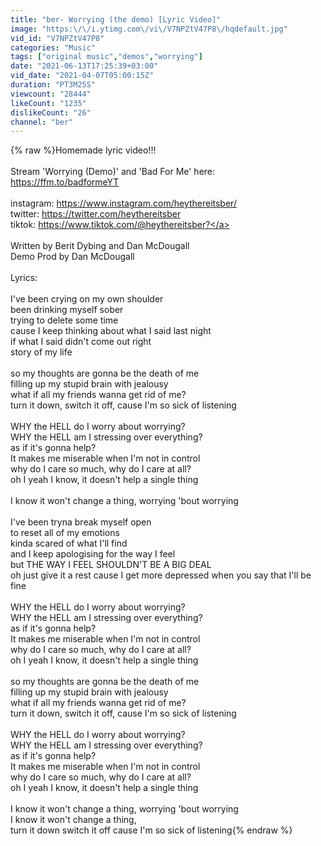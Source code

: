 ```yaml
---
title: "ber- Worrying (the demo) [Lyric Video]"
image: "https:\/\/i.ytimg.com\/vi\/V7NPZtV47P8\/hqdefault.jpg"
vid_id: "V7NPZtV47P8"
categories: "Music"
tags: ["original music","demos","worrying"]
date: "2021-06-13T17:25:39+03:00"
vid_date: "2021-04-07T05:00:15Z"
duration: "PT3M25S"
viewcount: "28444"
likeCount: "1235"
dislikeCount: "26"
channel: "ber"
---
```

{% raw %}Homemade lyric video!!!<br /><br />Stream 'Worrying (Demo)' and 'Bad For Me' here: <a rel="nofollow" target="blank" href="https://ffm.to/badformeYT">https://ffm.to/badformeYT</a><br /><br />instagram: <a rel="nofollow" target="blank" href="https://www.instagram.com/heythereitsber/">https://www.instagram.com/heythereitsber/</a><br />twitter: <a rel="nofollow" target="blank" href="https://twitter.com/heythereitsber">https://twitter.com/heythereitsber</a><br />tiktok: <a rel="nofollow" target="blank" href="https://www.tiktok.com/@heythereitsber?">https://www.tiktok.com/@heythereitsber?</a><br /><br />Written by Berit Dybing and Dan McDougall<br />Demo Prod by Dan McDougall<br /><br />Lyrics: <br /><br />I've been crying on my own shoulder<br />been drinking myself sober<br />trying to delete some time<br />cause I keep thinking about what I said last night<br />if what I said didn't come out right<br />story of my life<br /><br />so my thoughts are gonna be the death of me <br />filling up my stupid brain with jealousy<br />what if all my friends wanna get rid of me? <br />turn it down, switch it off, cause I'm so sick of listening<br /><br />WHY the HELL do I worry about worrying?<br />WHY the HELL am I stressing over everything?<br />as if it's gonna help?<br />It makes me miserable when I'm not in control<br />why do I care so much, why do I care at all?<br />oh I yeah I know, it doesn't help a single thing<br /><br />I know it won't change a thing, worrying 'bout worrying<br /><br />I've been tryna break myself open<br />to reset all of my emotions<br />kinda scared of what I'll find<br />and I keep apologising for the way I feel<br />but THE WAY I FEEL SHOULDN'T BE A BIG DEAL<br />oh just give it a rest cause I get more depressed when you say that I'll be fine<br /><br />WHY the HELL do I worry about worrying?<br />WHY the HELL am I stressing over everything?<br />as if it's gonna help?<br />It makes me miserable when I'm not in control<br />why do I care so much, why do I care at all?<br />oh I yeah I know, it doesn't help a single thing<br /><br />so my thoughts are gonna be the death of me <br />filling up my stupid brain with jealousy<br />what if all my friends wanna get rid of me? <br />turn it down, switch it off, cause I'm so sick of listening<br /><br />WHY the HELL do I worry about worrying?<br />WHY the HELL am I stressing over everything?<br />as if it's gonna help?<br />It makes me miserable when I'm not in control<br />why do I care so much, why do I care at all?<br />oh I yeah I know, it doesn't help a single thing<br /><br />I know it won't change a thing, worrying 'bout worrying<br />I know it won't change a thing, <br />turn it down switch it off cause I'm so sick of listening{% endraw %}
